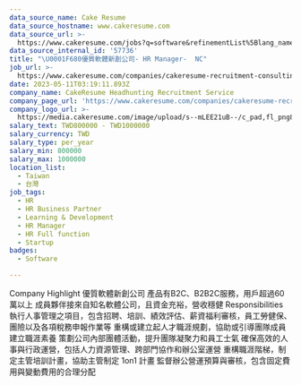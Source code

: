 ```yaml
---
data_source_name: Cake Resume
data_source_hostname: www.cakeresume.com
data_source_url: >-
  https://www.cakeresume.com/jobs?q=software&refinementList%5Blang_name%5D%5B0%5D=English&refinementList%5Bsalary_type%5D=per_year&range%5Bsalary_range%5D%5Bmin%5D=1000000&page=2
data_source_internal_id: '57736'
title: "\U0001F680優質軟體新創公司- HR Manager-  NC"
job_url: >-
  https://www.cakeresume.com/companies/cakeresume-recruitment-consulting/jobs/quality-software-startup-hr-manager-nc
date: 2023-05-11T03:19:11.893Z
company_name: CakeResume Headhunting Recruitment Service
company_page_url: 'https://www.cakeresume.com/companies/cakeresume-recruitment-consulting'
company_logo_url: >-
  https://media.cakeresume.com/image/upload/s--mLEE21uB--/c_pad,fl_png8,h_200,w_200/v1620881212/vdbipassrdfr8omwzeq6.png
salary_text: TWD800000 - TWD1000000
salary_currency: TWD
salary_type: per_year
salary_min: 800000
salary_max: 1000000
location_list:
  - Taiwan
  - 台灣
job_tags:
  - HR
  - HR Business Partner
  - Learning & Development
  - HR Manager
  - HR Full function
  - Startup
badges:
  - Software

---
```


Company Highlight 優質軟體新創公司 產品有B2C、B2B2C服務，用戶超過60萬以上 成員夥伴接來自知名軟體公司，且資金充裕，營收穩健 Responsibilities 執行人事管理之項目，包含招聘、培訓、績效評估、薪資福利審核，員工勞健保、團險以及各項稅務申報作業等 重構或建立起人才職涯規劃，協助或引導團隊成員建立職涯素養 策劃公司內部團體活動，提升團隊凝聚力和員工士氣 確保高效的人事與行政運營，包括人力資源管理、跨部門協作和辦公室運營 重構職涯階梯，制定主管培訓計畫，協助主管制定 1on1 計畫 監督辦公營運預算與審核，包含固定費用與變動費用的合理分配